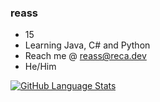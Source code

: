 ### reass

- 15
- Learning Java, C# and Python
- Reach me @ reass@reca.dev
- He/Him


[![GitHub Language Stats](https://github-readme-stats.vercel.app/api/top-langs/?username=reassignment&langs_count=5&theme=tokyonight)]()
